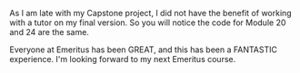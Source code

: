 As I am late with my Capstone project, I did not have the benefit of working with a tutor on my final version. So you will notice the code for Module 20 and 24 are the same.

Everyone at Emeritus has been GREAT, and this has been a FANTASTIC experience. I'm looking forward to my next Emeritus course.
